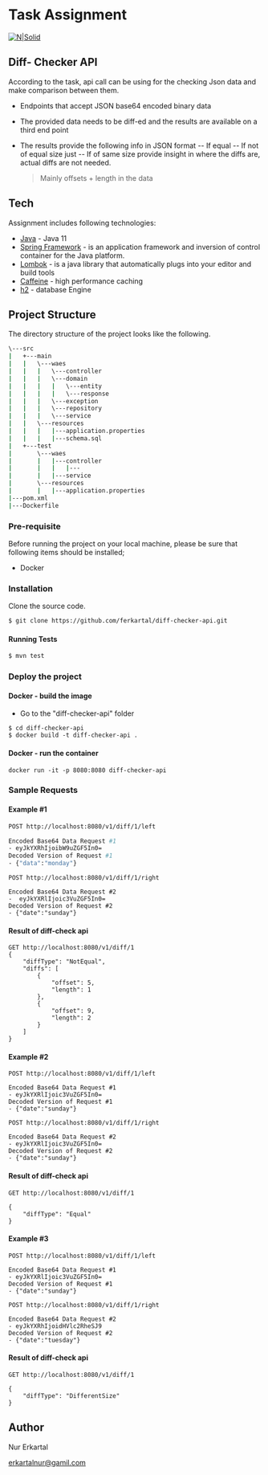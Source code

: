 # Task Assignment 

[![N|Solid](https://s3-sa-east-1.amazonaws.com/thedevconf/2017/img/logo/diamond/diamond-waes.png)](https://www.wearewaes.com)

## Diff- Checker API
According to the task, api call can be using for the checking Json data and make comparison between them.

  - Endpoints that accept JSON base64 encoded binary data
  - The provided data needs to be diff-ed and the results are available on a third end point
  - The results provide the following info in JSON format
    -- If equal
    -- If not of equal size just 
    -- If of same size provide insight in where the diffs are, actual diffs are not needed.
   
    > Mainly offsets + length in the data

## Tech

Assignment includes following technologies:

* [Java] - Java 11
* [Spring Framework] - is an application framework and inversion of control container for the Java platform.
* [Lombok] - is a java library that automatically plugs into your editor and build tools
* [Caffeine] - high performance caching
* [h2] - database Engine

## Project Structure
The directory structure of the project looks like the following.
```sh
\---src
|   +---main
|   |   \---waes
|   |   |   \---controller
|   |   |   \---domain
|   |   |   |   \---entity
|   |   |   |   \---response
|   |   |   \---exception
|   |   |   \---repository
|   |   |   \---service
|   |   \---resources
|   |   |   |---application.properties
|   |   |   |---schema.sql
|   +---test
|       \---waes
|       |   |---controller
|       |   |   |---
|       |   |---service
|       \---resources
|       |   |---application.properties
|---pom.xml
|---Dockerfile
```
### Pre-requisite
Before running the project on your local machine, please be sure that following items should be installed;
- Docker

### Installation

Clone the source code.

```sh
$ git clone https://github.com/ferkartal/diff-checker-api.git
```
#### Running Tests

```sh
$ mvn test
```
### Deploy the project

####  Docker - build the image

- Go to the "diff-checker-api" folder
```
$ cd diff-checker-api
$ docker build -t diff-checker-api .
```

#### Docker - run the container
```
docker run -it -p 8080:8080 diff-checker-api 
```

### Sample Requests

#### Example #1
```sh
POST http://localhost:8080/v1/diff/1/left

Encoded Base64 Data Request #1
- eyJkYXRhIjoibW9uZGF5In0=
Decoded Version of Request #1
- {"data":"monday"}
```
```
POST http://localhost:8080/v1/diff/1/right

Encoded Base64 Data Request #2
-  eyJkYXRlIjoic3VuZGF5In0= 
Decoded Version of Request #2
- {"date":"sunday"}
```
#### Result of diff-check api

```
GET http://localhost:8080/v1/diff/1
{
    "diffType": "NotEqual",
    "diffs": [
        {
            "offset": 5,
            "length": 1
        },
        {
            "offset": 9,
            "length": 2
        }
    ]
}
```
#### Example #2
```
POST http://localhost:8080/v1/diff/1/left

Encoded Base64 Data Request #1
- eyJkYXRlIjoic3VuZGF5In0=
Decoded Version of Request #1
- {"date":"sunday"}
```
```
POST http://localhost:8080/v1/diff/1/right

Encoded Base64 Data Request #2
- eyJkYXRlIjoic3VuZGF5In0=
Decoded Version of Request #2
- {"date":"sunday"}
```

#### Result of diff-check api
```
GET http://localhost:8080/v1/diff/1

{
    "diffType": "Equal"
}
```
#### Example #3
```
POST http://localhost:8080/v1/diff/1/left

Encoded Base64 Data Request #1
- eyJkYXRlIjoic3VuZGF5In0= 
Decoded Version of Request #1
- {"date":"sunday"}
```
```
POST http://localhost:8080/v1/diff/1/right

Encoded Base64 Data Request #2
- eyJkYXRhIjoidHVlc2RheSJ9
Decoded Version of Request #2
- {"date":"tuesday"}

```
#### Result of diff-check api
```
GET http://localhost:8080/v1/diff/1

{
    "diffType": "DifferentSize"
}
```

Author
----
Nur Erkartal

erkartalnur@gamil.com


   [Java]: <https://www.java.com>
   [caffeine]: <https://github.com/ben-manes/caffeine>
   [Spring Framework]: <http://spring.io>
   [lombok]: <https://projectlombok.org/>
   [h2]: <https://www.h2database.com/html/main.html>
   [jackson-core]: <https://github.com/FasterXML/jackson-core>



   
  

